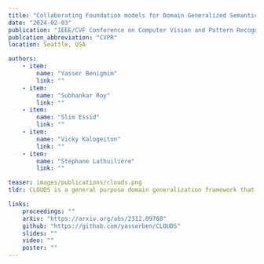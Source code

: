 ```yaml
---
title: "Collaborating Foundation models for Domain Generalized Semantic Segmentation"
date: "2024-02-03"
publication: "IEEE/CVF Conference on Computer Vision and Pattern Recognition"
publcation_abbreviation: "CVPR"
location: Seattle, USA

authors:
    - item:
        name: "Yasser Benigmim"
        link: ""
    - item: 
        name: "Subhankar Roy"
        link: ""
    - item: 
        name: "Slim Essid"
        link: ""
    - item: 
        name: "Vicky Kalogeiton"
        link: ""
    - item: 
        name: "Stéphane Lathuilière"
        link: ""

teaser: images/publications/clouds.png
tldr: CLOUDS is a general purpose domain generalization framework that integrates the foundation models CLIP, Stable Diffusion, LLM and SAM into a single framework.

links:
    proceedings: ""
    arXiv: "https://arxiv.org/abs/2312.09788"
    github: "https://github.com/yasserben/CLOUDS"
    slides: ""
    video: ""
    poster: ""
---
```

